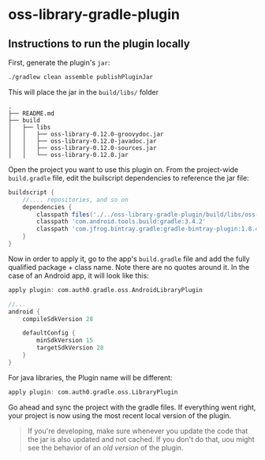 # oss-library-gradle-plugin

## Instructions to run the plugin locally

First, generate the plugin's `jar`:

```sh
./gradlew clean assemble publishPluginJar
```

This will place the jar in the `build/libs/` folder

```
.
├── README.md
├── build
│   ├── libs
│   │   ├── oss-library-0.12.0-groovydoc.jar
│   │   ├── oss-library-0.12.0-javadoc.jar
│   │   ├── oss-library-0.12.0-sources.jar
│   │   └── oss-library-0.12.0.jar
```

Open the project you want to use this plugin on. From the project-wide `build.gradle` file, edit the builscript dependencies to reference the jar file:

```groovy
buildscript {
    //.... repositories, and so on
    dependencies {
        classpath files('./../oss-library-gradle-plugin/build/libs/oss-library-0.12.0.jar')
        classpath 'com.android.tools.build:gradle:3.4.2'
        classpath 'com.jfrog.bintray.gradle:gradle-bintray-plugin:1.8.4'
    }
}
```

Now in order to apply it, go to the app's `build.gradle` file and add the fully qualified package + class name. Note there are no quotes around it. In the case of an Android app, it will look like this:

```groovy
apply plugin: com.auth0.gradle.oss.AndroidLibraryPlugin

//...
android {
    compileSdkVersion 28

    defaultConfig {
        minSdkVersion 15
        targetSdkVersion 28
    }
}
```

For java libraries, the Plugin name will be different:

```groovy
apply plugin: com.auth0.gradle.oss.LibraryPlugin
```

Go ahead and sync the project with the gradle files. If everything went right, your project is now using the most recent local version of the plugin. 

> If you're developing, make sure whenever you update the code that the jar is also updated and not cached. If you don't do that, uou might see the behavior of an _old version_ of the plugin.